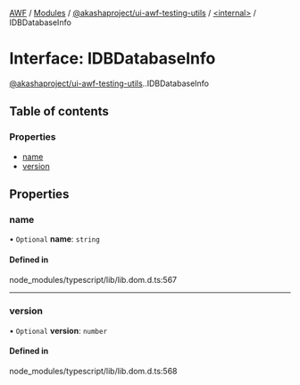 [AWF](../README.md) / [Modules](../modules.md) / [@akashaproject/ui-awf-testing-utils](../modules/akashaproject_ui_awf_testing_utils.md) / [<internal\>](../modules/akashaproject_ui_awf_testing_utils._internal_.md) / IDBDatabaseInfo

# Interface: IDBDatabaseInfo

[@akashaproject/ui-awf-testing-utils](../modules/akashaproject_ui_awf_testing_utils.md).[<internal>](../modules/akashaproject_ui_awf_testing_utils._internal_.md).IDBDatabaseInfo

## Table of contents

### Properties

- [name](akashaproject_ui_awf_testing_utils._internal_.IDBDatabaseInfo.md#name)
- [version](akashaproject_ui_awf_testing_utils._internal_.IDBDatabaseInfo.md#version)

## Properties

### name

• `Optional` **name**: `string`

#### Defined in

node_modules/typescript/lib/lib.dom.d.ts:567

___

### version

• `Optional` **version**: `number`

#### Defined in

node_modules/typescript/lib/lib.dom.d.ts:568
